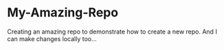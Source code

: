 # My-Amazing-Repo
Creating an amazing repo to demonstrate how to create a new repo.
And I can make changes locally too...
